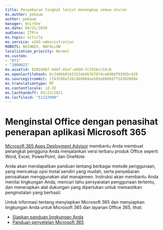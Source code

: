 ```yaml
---
title: Penyebaran tingkat lanjut menangkap semua aturan
ms.author: pebaum
author: pebaum
manager: mnirkhe
ms.date: 04/21/2020
audience: ITPro
ms.topic: article
ms.service: o365-administration
ROBOTS: NOINDEX, NOFOLLOW
localization_priority: Normal
ms.custom:
- "871"
- "2000022"
ms.assetid: 82019d6f-44bf-41ef-a950-fcfd1bcc55c0
ms.openlocfilehash: bc340bb0242315eb46767074ce846df9393bc426
ms.sourcegitcommit: 1f43598a726cdb9904aa501eb8db87f143020d9e
ms.translationtype: MT
ms.contentlocale: id-ID
ms.lasthandoff: 03/23/2021
ms.locfileid: "51122990"
---
```

# <a name="install-office-with-the-microsoft-365-apps-deployment-advisor"></a>Menginstal Office dengan penasihat penerapan aplikasi Microsoft 365

[Microsoft 365 Apps Deployment Advisor](https://go.microsoft.com/fwlink/?linkid=2145748) membantu Anda membuat perangkat pengguna Anda menjalankan versi terbaru produk Office seperti Word, Excel, PowerPoint, dan OneNote.
  
Anda akan mendapatkan panduan tentang berbagai metode penggunaan, yang mencakup opsi Instal sendiri yang mudah, serta penyebaran perusahaan menggunakan alat manajemen. Instruksi akan membantu Anda menilai lingkungan Anda, mencari tahu persyaratan penggunaan tertentu, dan menerapkan alat dukungan yang diperlukan untuk memastikan penginstalan yang berhasil.
  
Untuk informasi tentang menyiapkan Microsoft 365 dan menyiapkan lingkungan Anda untuk Microsoft 365 dan layanan Office 365, lihat:

- [Siapkan panduan lingkungan Anda](https://go.microsoft.com/fwlink/?linkid=2005213)
- [Panduan penyetelan Microsoft 365](https://go.microsoft.com/fwlink/?linkid=2072646)
